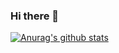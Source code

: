 ### Hi there 👋

[![Anurag's github stats](https://github-readme-stats.vercel.app/api?username=cainlara)](https://github.com/anuraghazra/github-readme-stats)

<!--
**cainlara/cainlara** is a ✨ _special_ ✨ repository because its `README.md` (this file) appears on your GitHub profile.

Here are some ideas to get you started:

- 🔭 I’m currently working on ...
- 🌱 I’m currently learning ...
- 👯 I’m looking to collaborate on ...
- 🤔 I’m looking for help with ...
- 💬 Ask me about ...
- 📫 How to reach me: ...
- 😄 Pronouns: ...
- ⚡ Fun fact: ...
-->
